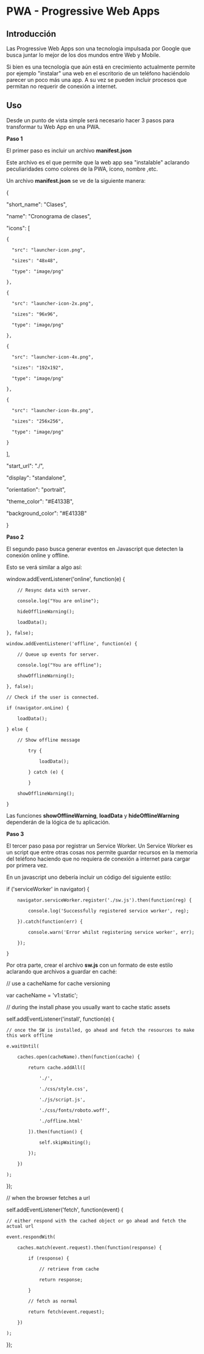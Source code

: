 # PWA - Progressive Web Apps

## Introducción

Las Progressive Web Apps son una tecnología impulsada por Google que busca juntar lo mejor de los dos mundos entre Web y Mobile.

Si bien es una tecnología que aún está en crecimiento actualmente permite por ejemplo "instalar" una web en el escritorio de un teléfono haciéndolo parecer un poco más una app. A su vez se pueden incluir procesos que permitan no requerir de conexión a internet.

## Uso

Desde un punto de vista simple será necesario hacer 3 pasos para transformar tu Web App en una PWA.

**Paso 1**

El primer paso es incluir un archivo **manifest.json**

Este archivo es el que permite que la web app sea "instalable" aclarando peculiaridades como colores de la PWA, ícono, nombre ,etc.

Un archivo **manifest.json** se ve de la siguiente manera:

﻿{

  "short_name": "Clases",

  "name": "Cronograma de clases",

  "icons": [

    {

      "src": "launcher-icon.png",

      "sizes": "48x48",

      "type": "image/png"

    },

    {

      "src": "launcher-icon-2x.png",

      "sizes": "96x96",

      "type": "image/png"

    },

    {

      "src": "launcher-icon-4x.png",

      "sizes": "192x192",

      "type": "image/png"

    },

    {

      "src": "launcher-icon-8x.png",

      "sizes": "256x256",

      "type": "image/png"

    }

  ],

  "start_url": "./",

  "display": "standalone",

  "orientation": "portrait",

  "theme_color": "#E4133B",

  "background_color": "#E4133B"

}

**Paso 2**

El segundo paso busca generar eventos en Javascript que detecten la conexión online y offline.

Esto se verá similar a algo así:

window.addEventListener('online', function(e) {

	    // Resync data with server.

	    console.log("You are online");

	    hideOfflineWarning();

	    loadData();

	}, false);

	window.addEventListener('offline', function(e) {

	    // Queue up events for server.

	    console.log("You are offline");

	    showOfflineWarning();

	}, false);

	// Check if the user is connected.

	if (navigator.onLine) {

	    loadData();

	} else {

	    // Show offline message

			try {

				loadData();

			} catch (e) {

			}

	    showOfflineWarning();

	}

Las funciones **showOfflineWarning**, **loadData** y **hideOfflineWarning** dependerán de la lógica de tu aplicación.

**Paso 3**

El tercer paso pasa por registrar un Service Worker. Un Service Worker es un script que entre otras cosas nos permite guardar recursos en la memoria del teléfono haciendo que no requiera de conexión a internet para cargar por primera vez.

En un javascript uno debería incluir un código del siguiente estilo:

if ('serviceWorker' in navigator) {

	    navigator.serviceWorker.register('./sw.js').then(function(reg) {

	        console.log('Successfully registered service worker', reg);

	    }).catch(function(err) {

	        console.warn('Error whilst registering service worker', err);

	    });

	}

Por otra parte, crear el archivo **sw.js** con un formato de este estilo aclarando que archivos a guardar en caché:

// use a cacheName for cache versioning

var cacheName = 'v1:static';

// during the install phase you usually want to cache static assets

self.addEventListener('install', function(e) {

    // once the SW is installed, go ahead and fetch the resources to make this work offline

    e.waitUntil(

        caches.open(cacheName).then(function(cache) {

            return cache.addAll([

                './',

                './css/style.css',

                './js/script.js',

                './css/fonts/roboto.woff',

                './offline.html'

            ]).then(function() {

                self.skipWaiting();

            });

        })

    );

});

// when the browser fetches a url

self.addEventListener('fetch', function(event) {

    // either respond with the cached object or go ahead and fetch the actual url

    event.respondWith(

        caches.match(event.request).then(function(response) {

            if (response) {

                // retrieve from cache

                return response;

            }

            // fetch as normal

            return fetch(event.request);

        })

    );

});
